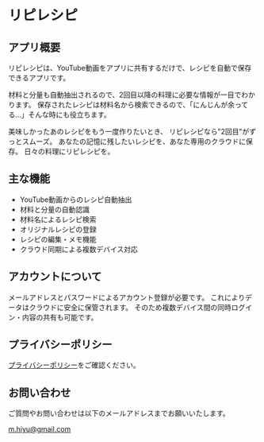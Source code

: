 # リピレシピ

## アプリ概要

リピレシピは、YouTube動画をアプリに共有するだけで、レシピを自動で保存できるアプリです。

材料と分量も自動抽出されるので、2回目以降の料理に必要な情報が一目でわかります。
保存されたレシピは材料名から検索できるので、「にんじんが余ってる…」そんな時にも役立ちます。

美味しかったあのレシピをもう一度作りたいとき、
リピレシピなら"2回目"がずっとスムーズ。
あなたの記憶に残したいレシピを、あなた専用のクラウドに保存。
日々の料理にリピレシピを。

## 主な機能

- YouTube動画からのレシピ自動抽出
- 材料と分量の自動認識
- 材料名によるレシピ検索
- オリジナルレシピの登録
- レシピの編集・メモ機能
- クラウド同期による複数デバイス対応

## アカウントについて

メールアドレスとパスワードによるアカウント登録が必要です。
これによりデータはクラウドに安全に保管されます。
そのため複数デバイス間の同時ログイン・内容の共有も可能です。

## プライバシーポリシー

[プライバシーポリシー](plivacy_policy/japanese.md)をご確認ください。

## お問い合わせ

ご質問やお問い合わせは以下のメールアドレスまでお願いいたします。

m.hiyu@gmail.com 